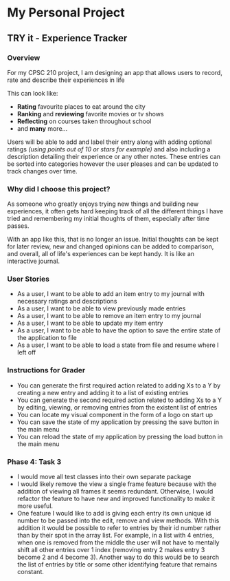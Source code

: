 # My Personal Project

##  TRY it - Experience Tracker

### Overview

For my CPSC 210 project, I am designing an app that allows
users to record, rate and describe their experiences in life 

This can look like:
- **Rating** favourite places to eat around the city
- **Ranking** and **reviewing** favorite movies or tv shows
- **Reflecting** on courses taken throughout school
- and **many** more...

Users will be able to add and label their entry along with
adding optional ratings *(using points out of 10 or stars for example)*
and also including a description detailing their experience or any other
notes. These entries can be sorted into categories however the user pleases
and can be updated to track changes over time.

### Why did I choose this project?

As someone who greatly enjoys trying new things and building new experiences,
it often gets hard keeping track of all the different things I have tried
and remembering my initial thoughts of them, especially after time passes.

With an app like this, that is no longer an issue. Initial thoughts can be kept
for later review, new and changed opinions can be added to comparison, and overall, 
all of life's experiences can be kept handy. It is like an interactive journal.

### User Stories

- As a user, I want to be able to add an item entry to my journal with necessary ratings and descriptions
- As a user, I want to be able to view previously made entries
- As a user, I want to be able to remove an item entry to my journal
- As a user, I want to be able to update my item entry
- As a user, I want to be able to have the option to save the entire state of the application to file
- As a user, I want to be able to load a state from file and resume where I left off

### Instructions for Grader

- You can generate the first required action related to adding Xs to a Y by creating a new entry and adding it to a list of existing entries
- You can generate the second required action related to adding Xs to a Y by editing, viewing, or removing entries from the existent list of entries
- You can locate my visual component in the form of a logo on start up
- You can save the state of my application by pressing the save button in the main menu
- You can reload the state of my application by pressing the load button in the main menu

### Phase 4: Task 3

- I would move all test classes into their own separate package
- I would likely remove the view a single frame feature because with the addition of viewing all frames it seems redundant.
Otherwise, I would refactor the feature to have new and improved functionality to make it more useful.
- One feature I would like to add is giving each entry its own unique id number to be passed into the edit, remove and view methods.
With this addition it would be possible to refer to entries by their id number rather than by their spot in the array list.
For example, in a list with 4 entries, when one is removed from the middle the user will not have to mentally shift all other entries
over 1 index (removing entry 2 makes entry 3 become 2 and 4 become 3). Another way to do this would be to search the list of entries
by title or some other identifying feature that remains constant.